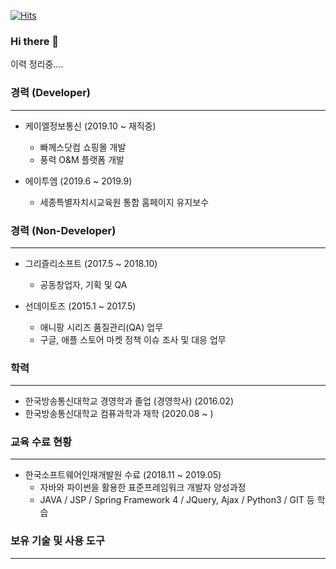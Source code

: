 [![Hits](https://hits.seeyoufarm.com/api/count/incr/badge.svg?url=https%3A%2F%2Fgithub.com%2Fharpuria)](https://hits.seeyoufarm.com)

### Hi there 👋
이력 정리중....
<!--
**harpuria/harpuria** is a ✨ _special_ ✨ repository because its `README.md` (this file) appears on your GitHub profile.

Here are some ideas to get you started:

- 🔭 I’m currently working on ...
- 🌱 I’m currently learning ...
- 👯 I’m looking to collaborate on ...
- 🤔 I’m looking for help with ...
- 💬 Ask me about ...
- 📫 How to reach me: ...
- 😄 Pronouns: ...
- ⚡ Fun fact: ...
-->

### 경력 (Developer)
----
+ 케이엘정보통신 (2019.10 ~ 재직중)
  + 빠께스닷컴 쇼핑몰 개발
  + 풍력 O&M 플랫폼 개발
  
+ 에이투엠 (2019.6 ~ 2019.9)
  + 세종특별자치시교육원 통합 홈페이지 유지보수

### 경력 (Non-Developer)
----
+ 그리즐리소프트 (2017.5 ~ 2018.10)
  + 공동창업자, 기획 및 QA
  
+ 선데이토즈 (2015.1 ~ 2017.5)
  + 애니팡 시리즈 품질관리(QA) 업무
  + 구글, 애플 스토어 마켓 정책 이슈 조사 및 대응 업무
 

### 학력
----
+ 한국방송통신대학교 경영학과 졸업 (경영학사) (2016.02)
+ 한국방송통신대학교 컴퓨과학과 재학 (2020.08 ~ )


### 교육 수료 현황
----
+ 한국소프트웨어인재개발원 수료 (2018.11 ~ 2019.05)
  + 자바와 파이썬을 활용한 표준프레임워크 개발자 양성과정
  + JAVA / JSP / Spring Framework 4 / JQuery, Ajax / Python3 / GIT 등 학습


### 보유 기술 및 사용 도구
----
